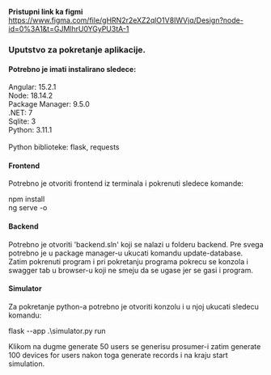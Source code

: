 **Pristupni link ka figmi** <br /> 
https://www.figma.com/file/gHRN2r2eXZ2qlO1V8IWVjq/Design?node-id=0%3A1&t=GJMlhrU0YGyPU3tA-1

### Uputstvo za pokretanje aplikacije.

#### Potrebno je imati instalirano sledece:

Angular: 15.2.1 <br>
Node: 18.14.2 <br>
Package Manager: 9.5.0 <br>
.NET: 7 <br>
Sqlite: 3 <br>
Python: 3.11.1 <br>
<br>
Python biblioteke: flask, requests

#### Frontend

Potrebno je otvoriti frontend iz terminala i pokrenuti sledece komande:

npm install <br>
ng serve -o

#### Backend

Potrebno je otvoriti 'backend.sln' koji se nalazi u folderu backend. Pre svega potrebno je u package manager-u ukucati komandu update-database. Zatim pokrenuti program i pri pokretanju programa pokrecu se konzola i swagger tab u browser-u koji ne smeju da se ugase jer se gasi i program.

#### Simulator

Za pokretanje python-a potrebno je otvoriti konzolu i u njoj ukucati sledecu komandu:

flask --app .\simulator.py run <br>

Klikom na dugme generate 50 users se generisu prosumer-i zatim generate 100 devices for users nakon toga generate records i na kraju start simulation.
